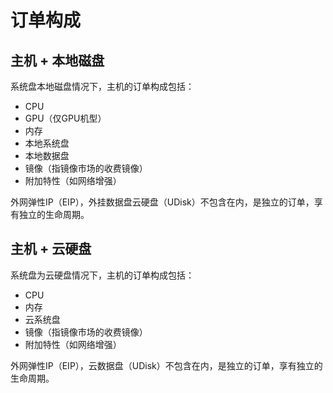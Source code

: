 

# 订单构成

## 主机 + 本地磁盘

系统盘本地磁盘情况下，主机的订单构成包括：

  - CPU
  - GPU（仅GPU机型）
  - 内存
  - 本地系统盘
  - 本地数据盘
  - 镜像（指镜像市场的收费镜像）
  - 附加特性（如网络增强）

外网弹性IP（EIP），外挂数据盘云硬盘（UDisk）不包含在内，是独立的订单，享有独立的生命周期。

## 主机 + 云硬盘

系统盘为云硬盘情况下，主机的订单构成包括：

  - CPU
  - 内存
  - 云系统盘
  - 镜像（指镜像市场的收费镜像）
  - 附加特性（如网络增强）

外网弹性IP（EIP），云数据盘（UDisk）不包含在内，是独立的订单，享有独立的生命周期。

